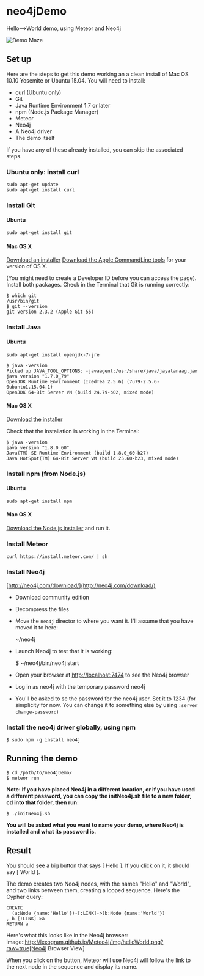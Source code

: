 # neo4jDemo
Hello-->World demo, using Meteor and Neo4j

![Demo Maze](http://lexogram.github.io/Meteo4j/img/map.png)

## Set up
Here are the steps to get this demo working an a clean install of Mac OS 10.10 Yosemite or Ubuntu 15.04.
You will need to install:

- curl (Ubuntu only)
- Git
- Java Runtime Environment 1.7 or later
- npm (Node.js Package Manager)
- Meteor
- Neo4j
- A Neo4j driver
- The demo itself

If you have any of these already installed, you can skip the associated steps.

### Ubuntu only: install curl

    sudo apt-get update
    sudo apt-get install curl
    
### Install Git
#### Ubuntu

    sudo apt-get install git

#### Mac OS X
[Download an installer](http://git-scm.com/download/mac)
[Download the Apple CommandLine tools](https://developer.apple.com/downloads/) for your version of OS X.

(You might need to create a Developer ID before you can access the page). Install both packages. Check in the Terminal that Git is running correctly:

    $ which git
    /usr/bin/git
    $ git --version
    git version 2.3.2 (Apple Git-55)
    
### Install Java
#### Ubuntu

    sudo apt-get install openjdk-7-jre

    $ java -version
    Picked up JAVA_TOOL_OPTIONS: -javaagent:/usr/share/java/jayatanaag.jar 
    java version "1.7.0_79"
    OpenJDK Runtime Environment (IcedTea 2.5.6) (7u79-2.5.6-0ubuntu1.15.04.1)
    OpenJDK 64-Bit Server VM (build 24.79-b02, mixed mode)

#### Mac OS X
[Download the installer](http://www.oracle.com/technetwork/java/javase/downloads/jdk8-downloads-2133151.html)

Check that the installation is working in the Terminal:

    $ java -version
    java version "1.8.0_60"
    Java(TM) SE Runtime Environment (build 1.8.0_60-b27)
    Java HotSpot(TM) 64-Bit Server VM (build 25.60-b23, mixed mode)

### Install npm (from Node.js)
#### Ubuntu

    sudo apt-get install npm

#### Mac OS X
[Download the Node.js installer](https://nodejs.org/) and run it.

### Install Meteor

    curl https://install.meteor.com/ | sh

### Install Neo4j

[http://neo4j.com/download/](http://neo4j.com/download/)

- Download community edition
- Decompress the files
- Move the `neo4j` director to where you want it. I'll assume that you have moved it to here:

    ~/neo4j

- Launch Neo4j to test that it is working:

    $ ~/neo4j/bin/neo4j start

- Open your browser at [http://localhost:7474](http://localhost:7474) to see the Neo4j browser
- Log in as neo4j with the temporary password neo4j
- You'll be asked to se the password for the neo4j user. Set it to 1234 (for simplicity for now. You can change it to something else by using `:server change-password`)

### Install the neo4j driver globally, using npm

    $ sudo npm -g install neo4j

## Running the demo
    $ cd /path/to/neo4jDemo/
    $ meteor run

**Note: If you have placed Neo4j in a different location, or if you have used a different password, you can copy the initNeo4j.sh file to a new folder, cd into that folder, then run:**

    $ ./initNeo4j.sh
    
**You will be asked what you want to name your demo, where Neo4j is installed and what its password is.**

## Result
You should see a big button that says [ Hello ]. If you click on it, it should say [ World ].

The demo creates two Neo4j nodes, with the names "Hello" and "World", and two links between them, creating a looped sequence. Here's the Cypher query:

    CREATE
      (a:Node {name:'Hello'})-[:LINK]->(b:Node {name:'World'})
    , b-[:LINK]->a
    RETURN a
    
Here's what this looks like in the Neo4j browser:
image::http://lexogram.github.io/Meteo4j/img/helloWorld.png?raw=true[Neo4j Browser View]

When you click on the button, Meteor will use Neo4j will follow the link to the next node in the sequence and display its name.
